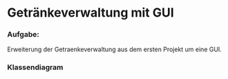 # Getränkeverwaltung mit GUI

### Aufgabe:
Erweiterung der Getraenkeverwaltung aus dem ersten Projekt um eine GUI.

### Klassendiagram
